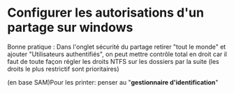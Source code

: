 # Configurer les autorisations d'un partage sur windows

Bonne pratique : Dans l'onglet sécurité du partage retirer "tout le monde" et ajouter "Utilisateurs authentifiés", on peut mettre contrôle total en droit car il faut de toute façon régler les droits NTFS sur les dossiers par la suite (les droits le plus restrictif sont prioritaires)  


(en base SAM)Pour les printer: penser au "__gestionnaire d'identification__"
